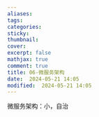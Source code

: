 ```yaml
---
aliases: 
tags: 
categories:
sticky:
thumbnail:
cover: 
excerpt: false
mathjax: true
comment: true
title: 06-微服务架构
date:  2024-05-21 14:05
modified:  2024-05-21 14:05
---
```

微服务架构：小，自治